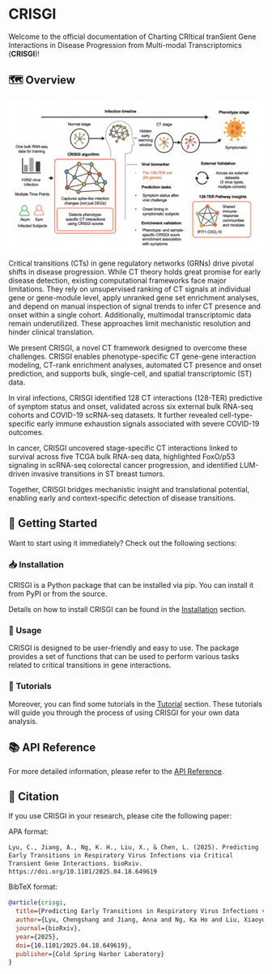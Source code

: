 # CRISGI

Welcome to the official documentation of Charting CRItical tranSient Gene Interactions in Disease Progression from Multi-modal Transcriptomics (**CRISGI**)!

## 🗺️ Overview

![Figure1](./figure/Figure1.png)

Critical transitions (CTs) in gene regulatory networks (GRNs) drive pivotal shifts in disease progression. While CT theory holds great promise for early disease detection, existing computational frameworks face major limitations. They rely on unsupervised ranking of CT signals at individual gene or gene-module level, apply unranked gene set enrichment analyses, and depend on manual inspection of signal trends to infer CT presence and onset within a single cohort. Additionally, multimodal transcriptomic data remain underutilized. These approaches limit mechanistic resolution and hinder clinical translation.

We present CRISGI, a novel CT framework designed to overcome these challenges. CRISGI enables phenotype-specific CT gene-gene interaction modeling, CT-rank enrichment analyses, automated CT presence and onset prediction, and supports bulk, single-cell, and spatial transcriptomic (ST) data.

In viral infections, CRISGI identified 128 CT interactions (128-TER) predictive of symptom status and onset, validated across six external bulk RNA-seq cohorts and COVID-19 scRNA-seq datasets. It further revealed cell-type-specific early immune exhaustion signals associated with severe COVID-19 outcomes.

In cancer, CRISGI uncovered stage-specific CT interactions linked to survival across five TCGA bulk RNA-seq data, highlighted FoxO/p53 signaling in scRNA-seq colorectal cancer progression, and identified LUM-driven invasive transitions in ST breast tumors.

Together, CRISGI bridges mechanistic insight and translational potential, enabling early and context-specific detection of disease transitions.

## 🚀 Getting Started

Want to start using it immediately? Check out the following sections:

### 📥 Installation

CRISGI is a Python package that can be installed via pip. You can install it from PyPI or from the source.

Details on how to install CRISGI can be found in the [Installation](installation.md) section.

### 🔧 Usage

CRISGI is designed to be user-friendly and easy to use. The package provides a set of functions that can be used to perform various tasks related to critical transitions in gene interactions.

### 📖 Tutorials

Moreover, you can find some tutorials in the [Tutorial](tutorial.md) section. These tutorials will guide you through the process of using CRISGI for your own data analysis.

## 📚 API Reference

For more detailed information, please refer to the [API Reference](api_reference.md).

## 📑 Citation

If you use CRISGI in your research, please cite the following paper:

APA format:

```
Lyu, C., Jiang, A., Ng, K. H., Liu, X., & Chen, L. (2025). Predicting Early Transitions in Respiratory Virus Infections via Critical Transient Gene Interactions. bioRxiv. https://doi.org/10.1101/2025.04.18.649619
```


BibTeX format:

```bibtex
@article{crisgi,
  title={Predicting Early Transitions in Respiratory Virus Infections via Critical Transient Gene Interactions},
  author={Lyu, Chengshang and Jiang, Anna and Ng, Ka Ho and Liu, Xiaoyu and Chen, Lingxi},
  journal={bioRxiv},
  year={2025},
  doi={10.1101/2025.04.18.649619},
  publisher={Cold Spring Harbor Laboratory}
}
```

<div style="display:none;">
<script type='text/javascript' id='clustrmaps' src='//cdn.clustrmaps.com/map_v2.js?cl=ffffff&w=a&t=n&d=aehrmM5iUrNweGVMgYWen6iLrg21PDipO7L_XllJ1lo&co=2d78ad&cmo=3acc3a&cmn=ff5353&ct=ffffff'></script>
<script defer src='https://static.cloudflareinsights.com/beacon.min.js' data-cf-beacon='{"token": "aec36b862a47431a979dc263a1f98d74"}'></script>
</div>
